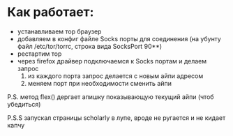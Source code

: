 <h1>Как работает:</h1>

* устанавливаем тор браузер
* добавляем в конфиг файле Socks порты для соединения (на убунту файл /etc/tor/torrc, строка вида SocksPort 90**)
* рестартим тор
* через firefox драйвер подключаемся к Socks портам и делаем запрос
    1. из каждого порта запрос делается с новым айпи адресом 
    2. меняем порт при необходимости сменить айпи
 

P.S.
метод flex() дергает апишку показывающую текущий айпи (чтоб убедиться)

P.S.S
запускал страницы scholarly в лупе, вроде не ругается и не кидает капчу